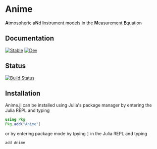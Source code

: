 # Anime

**A**tmospheric a**N**d **I**nstrument models in the **M**easurement **E**quation

## Documentation
[![Stable](https://img.shields.io/badge/docs-stable-blue.svg)](https://iniyannatarajan.github.io/Anime.jl/stable/)
[![Dev](https://img.shields.io/badge/docs-dev-blue.svg)](https://iniyannatarajan.github.io/Anime.jl/dev/)
## Status
[![Build Status](https://github.com/iniyannatarajan/Anime.jl/actions/workflows/CI.yml/badge.svg?branch=main)](https://github.com/iniyannatarajan/Anime.jl/actions/workflows/CI.yml?query=branch%3Amain)

## Installation
Anime.jl can be installed using Julia's package manager by entering the Julia REPL and typing
```julia
using Pkg
Pkg.add("Anime")
```
or by entering package mode by tpying `]` in the Julia REPL and typing
```julia
add Anime
```